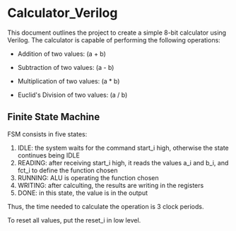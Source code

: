 # Calculator_Verilog

This document outlines the project to create a simple 8-bit calculator using Verilog. The calculator is capable of performing the following operations:

- Addition of two values: \(a + b\)

- Subtraction of two values: \(a - b\)

- Multiplication of two values: \(a * b\)

- Euclid's Division of two values: \(a / b\)

## Finite State Machine

FSM consists in five states:
1. IDLE: the system waits for the command start_i high, otherwise the state continues being IDLE
2. READING: after receiving start_i high, it reads the values a_i and b_i, and fct_i to define the function chosen
3. RUNNING: ALU is operating the function chosen
4. WRITING: after calculting, the results are writing in the registers
5. DONE: in this state, the value is in the output

Thus, the time needed to calculate the operation is 3 clock periods.

To reset all values, put the reset_i in low level.